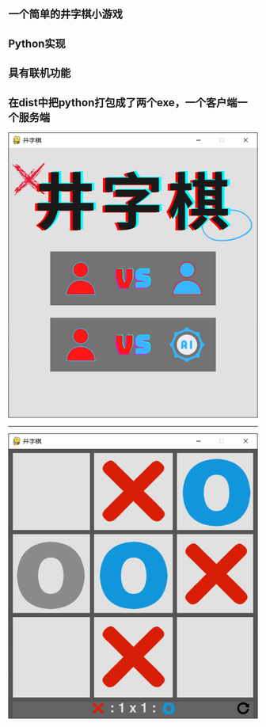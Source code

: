 ## 一个简单的井字棋小游戏
## Python实现
## 具有联机功能
## 在dist中把python打包成了两个exe，一个客户端一个服务端

![主界面](./Images/home.png)

---
![游戏](./Images/game.png)
